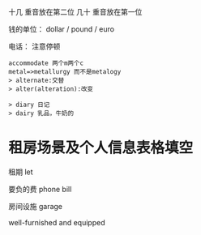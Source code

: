 十几 重音放在第二位
几十 重音放在第一位

钱的单位：
dollar / pound / euro

电话：
注意停顿

```
accommodate 两个m两个c
metal=>metallurgy 而不是metalogy
> alternate:交替
> alter(alteration):改变

> diary 日记
> dairy 乳品，牛奶的

```

# 租房场景及个人信息表格填空
租期
let

要负的费 
phone bill

房间设施
garage

well-furnished and equipped